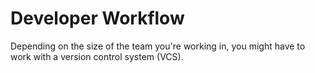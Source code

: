 # Developer Workflow

Depending on the size of the team you're working in, you might have to work with a version control system (VCS).




